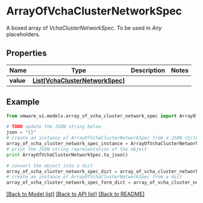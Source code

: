 # ArrayOfVchaClusterNetworkSpec

A boxed array of *VchaClusterNetworkSpec*. To be used in *Any* placeholders. 

## Properties
Name | Type | Description | Notes
------------ | ------------- | ------------- | -------------
**value** | [**List[VchaClusterNetworkSpec]**](VchaClusterNetworkSpec.md) |  | 

## Example

```python
from vmware_vi.models.array_of_vcha_cluster_network_spec import ArrayOfVchaClusterNetworkSpec

# TODO update the JSON string below
json = "{}"
# create an instance of ArrayOfVchaClusterNetworkSpec from a JSON string
array_of_vcha_cluster_network_spec_instance = ArrayOfVchaClusterNetworkSpec.from_json(json)
# print the JSON string representation of the object
print ArrayOfVchaClusterNetworkSpec.to_json()

# convert the object into a dict
array_of_vcha_cluster_network_spec_dict = array_of_vcha_cluster_network_spec_instance.to_dict()
# create an instance of ArrayOfVchaClusterNetworkSpec from a dict
array_of_vcha_cluster_network_spec_form_dict = array_of_vcha_cluster_network_spec.from_dict(array_of_vcha_cluster_network_spec_dict)
```
[[Back to Model list]](../README.md#documentation-for-models) [[Back to API list]](../README.md#documentation-for-api-endpoints) [[Back to README]](../README.md)


